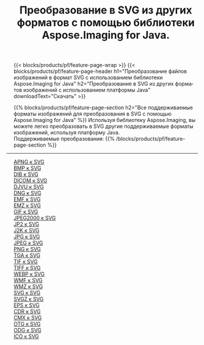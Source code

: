 ﻿---
title: Преобразование в SVG из других форматов с помощью библиотеки Aspose.Imaging for Java. 
weight: 3920
url: /ru/java/conversion/to/svg 
lang: ru
langdirlevel: 2
locales: zh-hans,ja,it,ru,de,es,fr,nl,id,lt,pl,pt,vi,tr,ko,zh-hant,ar,hi,th,sv,cs,uk,he
description: Используя Aspose.Imaging, вы можете конвертировать в SVG другие форматы с помощью Java.
---

{{< blocks/products/pf/feature-page-wrap >}}
{{< blocks/products/pf/feature-page-header h1="Преобразование файлов изображений в формат SVG с использованием библиотеки Aspose.Imaging for Java" h2="Преобразование в SVG из других форматов изображений с использованием платформы Java" downloadText="Скачать" >}}


{{% blocks/products/pf/feature-page-section  h2="Все поддерживаемые форматы изображений для преобразования в SVG с помощью Aspose.Imaging for Java" %}}
Используя библиотеку Aspose.Imaging, вы можете легко преобразовать в SVG другие поддерживаемые форматы изображений, используя платформу Java.
<br/>
Поддерживаемые преобразования:
{{% /blocks/products/pf/feature-page-section %}}
<div class="container-fluid productfamilypage bg-gray">
    <div class="convertypes bg-gray agp-content section">
        <div class="container">
		<hr style="margin-left:-20px;"/>
		<div class="row other-converters">
		    <div class='col-md-2 other-converter remove-lp remove-rp'><a href="/imaging/ru/java/conversion/apng-to-svg" >APNG к SVG</a></div>
<div class='col-md-2 other-converter remove-lp remove-rp'><a href="/imaging/ru/java/conversion/bmp-to-svg" >BMP к SVG</a></div>
<div class='col-md-2 other-converter remove-lp remove-rp'><a href="/imaging/ru/java/conversion/dib-to-svg" >DIB к SVG</a></div>
<div class='col-md-2 other-converter remove-lp remove-rp'><a href="/imaging/ru/java/conversion/dicom-to-svg" >DICOM к SVG</a></div>
<div class='col-md-2 other-converter remove-lp remove-rp'><a href="/imaging/ru/java/conversion/djvu-to-svg" >DJVU к SVG</a></div>
<div class='col-md-2 other-converter remove-lp remove-rp'><a href="/imaging/ru/java/conversion/dng-to-svg" >DNG к SVG</a></div>
<div class='col-md-2 other-converter remove-lp remove-rp'><a href="/imaging/ru/java/conversion/emf-to-svg" >EMF к SVG</a></div>
<div class='col-md-2 other-converter remove-lp remove-rp'><a href="/imaging/ru/java/conversion/emz-to-svg" >EMZ к SVG</a></div>
<div class='col-md-2 other-converter remove-lp remove-rp'><a href="/imaging/ru/java/conversion/gif-to-svg" >GIF к SVG</a></div>
<div class='col-md-2 other-converter remove-lp remove-rp'><a href="/imaging/ru/java/conversion/jpeg2000-to-svg" >JPEG2000 к SVG</a></div>
<div class='col-md-2 other-converter remove-lp remove-rp'><a href="/imaging/ru/java/conversion/jp2-to-svg" >JP2 к SVG</a></div>
<div class='col-md-2 other-converter remove-lp remove-rp'><a href="/imaging/ru/java/conversion/j2k-to-svg" >J2K к SVG</a></div>
<div class='col-md-2 other-converter remove-lp remove-rp'><a href="/imaging/ru/java/conversion/jpg-to-svg" >JPG к SVG</a></div>
<div class='col-md-2 other-converter remove-lp remove-rp'><a href="/imaging/ru/java/conversion/jpeg-to-svg" >JPEG к SVG</a></div>
<div class='col-md-2 other-converter remove-lp remove-rp'><a href="/imaging/ru/java/conversion/png-to-svg" >PNG к SVG</a></div>
<div class='col-md-2 other-converter remove-lp remove-rp'><a href="/imaging/ru/java/conversion/tga-to-svg" >TGA к SVG</a></div>
<div class='col-md-2 other-converter remove-lp remove-rp'><a href="/imaging/ru/java/conversion/tif-to-svg" >TIF к SVG</a></div>
<div class='col-md-2 other-converter remove-lp remove-rp'><a href="/imaging/ru/java/conversion/tiff-to-svg" >TIFF к SVG</a></div>
<div class='col-md-2 other-converter remove-lp remove-rp'><a href="/imaging/ru/java/conversion/webp-to-svg" >WEBP к SVG</a></div>
<div class='col-md-2 other-converter remove-lp remove-rp'><a href="/imaging/ru/java/conversion/wmf-to-svg" >WMF к SVG</a></div>
<div class='col-md-2 other-converter remove-lp remove-rp'><a href="/imaging/ru/java/conversion/wmz-to-svg" >WMZ к SVG</a></div>
<div class='col-md-2 other-converter remove-lp remove-rp'><a href="/imaging/ru/java/conversion/svg-to-svg" >SVG к SVG</a></div>
<div class='col-md-2 other-converter remove-lp remove-rp'><a href="/imaging/ru/java/conversion/svgz-to-svg" >SVGZ к SVG</a></div>
<div class='col-md-2 other-converter remove-lp remove-rp'><a href="/imaging/ru/java/conversion/eps-to-svg" >EPS к SVG</a></div>
<div class='col-md-2 other-converter remove-lp remove-rp'><a href="/imaging/ru/java/conversion/cdr-to-svg" >CDR к SVG</a></div>
<div class='col-md-2 other-converter remove-lp remove-rp'><a href="/imaging/ru/java/conversion/cmx-to-svg" >CMX к SVG</a></div>
<div class='col-md-2 other-converter remove-lp remove-rp'><a href="/imaging/ru/java/conversion/otg-to-svg" >OTG к SVG</a></div>
<div class='col-md-2 other-converter remove-lp remove-rp'><a href="/imaging/ru/java/conversion/odg-to-svg" >ODG к SVG</a></div>
<div class='col-md-2 other-converter remove-lp remove-rp'><a href="/imaging/ru/java/conversion/ico-to-svg" >ICO к SVG</a></div>
                </div>
        </div>
    </div>
</div>
<br/>

